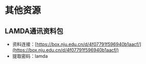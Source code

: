 # 其他资源

## LAMDA通讯资料包

* 资料连接：[https://box.nju.edu.cn/d/4f07791f596940b1aacf/](https://box.nju.edu.cn/d/4f07791f596940b1aacf/)
* 提取密码：lamda
